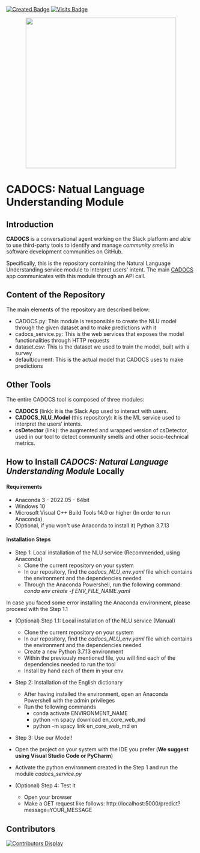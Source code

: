 [![Created Badge](https://badges.pufler.dev/created/vipenti/CADOCS_NLU_Model)](https://badges.pufler.dev)
[![Visits Badge](https://badges.pufler.dev/visits/vipenti/CADOCS_NLU_Model)](https://badges.pufler.dev)

<p align = "center">
  <img src = "https://github.com/vipenti/CADOCS_NLU_Model/blob/main/cadocs_logo.png?raw=true" width = "400" heigth = "200">
</p>

# CADOCS: Natual Language Understanding Module

## Introduction

**CADOCS** is a conversational agent working on the Slack platform and able to use third-party tools to identify and manage *community smells* in software development communities on GitHub.

Specifically, this is the repository containing the Natural Language Understanding service module to interpret users' intent. The main [CADOCS](https://github.com/gianwario/CADOCS) app communicates with this module through an API call.


## Content of the Repository

The main elements of the repository are described below:

- CADOCS.py: This module is responsible to create the NLU model through the given dataset and to make predictions with it
- cadocs_service.py: This is the web services that exposes the model functionalities through HTTP requests
- dataset.csv: This is the dataset we used to train the model, built with a survey
- default/current: This is the actual model that CADOCS uses to make predictions

## Other Tools

The entire CADOCS tool is composed of three modules:
- **CADOCS** (link): it is the Slack App used to interact with users.
- **CADOCS_NLU_Model** (this repository): it is the ML service used to interpret the users' intents.
- **csDetector** (link): the augmented and wrapped version of csDetector, used in our tool to detect community smells and other socio-technical metrics.

<!--
## Authors

List of authors:

- **Gianmario Voria** — *g.voria6@studenti.unisa.it* — University of Salerno, Salerno, Italy
- **Viviana Pentangelo** — *v.pentangelo4@studenti.unisa.it* — University of Salerno, Salerno, Italy
- **Antonio Della Porta** — *a.dellaporta26@studenti.unisa.it* — University of Salerno, Salerno, Italy
- **Stefano Lambiase** — *slambiase@unisa.it* — Software Engineering (SeSa) Lab, Department of Computer Science - University of Salerno, Salerno, Italy
- **Gemma Catolino** — *g.catolino@tilburguniversity.edu* — Jheronimus Academy of Data Science - Tilburg University, 's-Hertogenbosch, Netherlands
- **Fabio Palomba** — *fpalomba@unisa.it* — Software Engineering (SeSa) Lab, Department of Computer Science - University of Salerno, Salerno, Italy
- **Filomena Ferrucci** — *fferrucci@unisa.it* — Software Engineering (SeSa) Lab, Department of Computer Science - University of Salerno, Salerno, Italy
-->

## How to Install *CADOCS: Natural Language Understanding Module* Locally

#### Requirements

- Anaconda 3 - 2022.05 - 64bit
- Windows 10
- Microsoft Visual C++ Build Tools 14.0 or higher (In order to run Anaconda) 
- (Optional, if you won't use Anaconda to install it) Python 3.7.13 

#### Installation Steps

- Step 1: Local installation of the NLU service (Recommended, using Anaconda)
  - Clone the current repository on your system
  - In our repository, find the *cadocs_NLU_env.yaml* file which contains the environment and the dependencies needed
  - Through the Anaconda Powershell, run the following command: *conda env create -f ENV_FILE_NAME.yaml*

In case you faced some error installing the Anaconda environment, please proceed with the Step 1.1

- (Optional) Step 1.1: Local installation of the NLU service (Manual)
  - Clone the current repository on your system
  - In our repository, find the *cadocs_NLU_env.yaml* file which contains the environment and the dependencies needed
  - Create a new Python 3.7.13 environment
  - Within the previously mentioned file, you will find each of the dependencies needed to run the tool
  - Install by hand each of them in your env
 
- Step 2: Installation of the English dictionary
  - After having installed the environment, open an Anaconda Powershell with the admin privileges
  - Run the following commands
    - conda activate ENVIRONMENT_NAME
    - python -m spacy download en_core_web_md
    - python -m spacy link en_core_web_md en
 
 - Step 3: Use our Model!
  - Open the project on your system with the IDE you prefer (__We suggest using Visual Studio Code or PyCharm__)
  - Activate the python environment created in the Step 1 and run the module *cadocs_service.py*

- (Optional) Step 4: Test it
  - Open your browser
  - Make a GET request like follows: http://localhost:5000/predict?message=YOUR_MESSAGE


## Contributors

[![Contributors Display](https://badges.pufler.dev/contributors/vipenti/CADOCS_NLU_Model?size=75&padding=5&bots=true)](https://badges.pufler.dev)

<!--
## References

Please, if you want to cite our work use the following *bibtex* code:

```bibtex

```
-->
